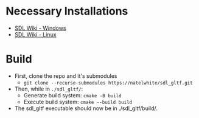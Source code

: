 # Necessary Installations
- [SDL Wiki - Windows](https://wiki.libsdl.org/SDL3/README-windows)
- [SDL Wiki - Linux](https://wiki.libsdl.org/SDL3/README-linux)
# Build
- First, clone the repo and it's submodules
	- `git clone --recurse-submodules https://natelwhite/sdl_gltf.git`
- Then, while in `./sdl_gltf/`:
	- Generate build system: `cmake -B build`
	- Execute build system: `cmake --build build`
- The sdl_gltf executable should now be in ./sdl_gltf/build/.

